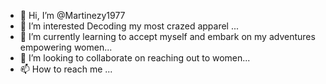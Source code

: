- 👋 Hi, I’m @Martinezy1977
- 👀 I’m interested Decoding my most crazed apparel ...
- 🌱 I’m currently learning to accept myself and embark on my adventures empowering women...
- 💞️ I’m looking to collaborate on reaching out to women...
- 📫 How to reach me ...

<!---
Martinezy1977/Martinezy1977 is a ✨ special ✨ repository because its `README.md` (this file) appears on your GitHub profile.
You can click the Preview link to take a look at your changes.
--->
